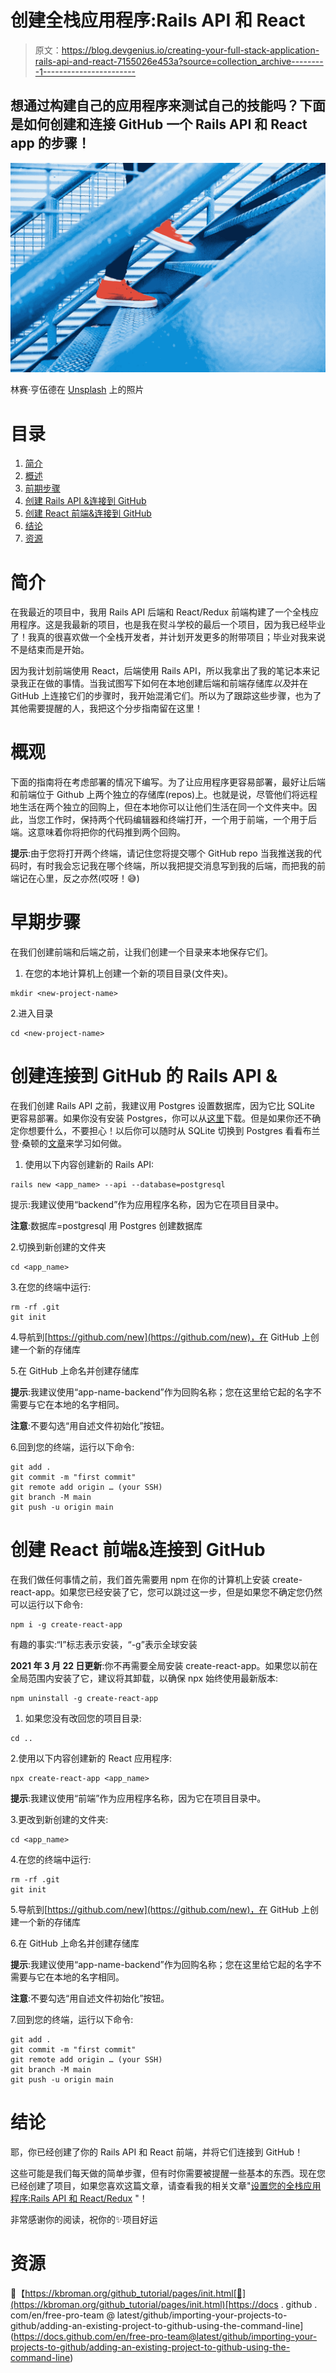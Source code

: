 # 创建全栈应用程序:Rails API 和 React

> 原文：<https://blog.devgenius.io/creating-your-full-stack-application-rails-api-and-react-7155026e453a?source=collection_archive---------1----------------------->

## 想通过构建自己的应用程序来测试自己的技能吗？下面是如何创建和连接 GitHub 一个 Rails API 和 React app 的步骤！

![](img/df9b5325d8e3e2fcf2a3aed131ebde7b.png)

林赛·亨伍德在 [Unsplash](https://unsplash.com?utm_source=medium&utm_medium=referral) 上的照片

# 目录

1.  [简介](#0b54)
2.  [概述](#950b)
3.  [前期步骤](#06e0)
4.  [创建 Rails API &连接到 GitHub](#2eab)
5.  [创建 React 前端&连接到 GitHub](#a149)
6.  [结论](#7029)
7.  [资源](#cb44)

# **简介**

在我最近的项目中，我用 Rails API 后端和 React/Redux 前端构建了一个全栈应用程序。这是我最新的项目，也是我在熨斗学校的最后一个项目，因为我已经毕业了！我真的很喜欢做一个全栈开发者，并计划开发更多的附带项目；毕业对我来说不是结束而是开始。

因为我计划前端使用 React，后端使用 Rails API，所以我拿出了我的笔记本来记录我正在做的事情。当我试图写下如何在本地创建后端和前端存储库*以及*并在 GitHub 上连接它们的步骤时，我开始混淆它们。所以为了跟踪这些步骤，也为了其他需要提醒的人，我把这个分步指南留在这里！

# 概观

下面的指南将在考虑部署的情况下编写。为了让应用程序更容易部署，最好让后端和前端位于 Github 上两个独立的存储库(repos)上。也就是说，尽管他们将远程地生活在两个独立的回购上，但在本地你可以让他们生活在同一个文件夹中。因此，当您工作时，保持两个代码编辑器和终端打开，一个用于前端，一个用于后端。这意味着你将把你的代码推到两个回购。

**提示**:由于您将打开两个终端，请记住您将提交哪个 GitHub repo 当我推送我的代码时，有时我会忘记我在哪个终端，所以我把提交消息写到我的后端，而把我的前端记在心里，反之亦然(哎呀！😅)

# 早期步骤

在我们创建前端和后端之前，让我们创建一个目录来本地保存它们。

1.  在您的本地计算机上创建一个新的项目目录(文件夹)。

```
mkdir <new-project-name>
```

2.进入目录

```
cd <new-project-name>
```

# **创建连接到 GitHub** 的 Rails API &

在我们创建 Rails API 之前，我建议用 Postgres 设置数据库，因为它比 SQLite 更容易部署。如果你没有安装 Postgres，你可以从[这里](https://postgresapp.com/)下载。但是如果你还不确定你想要什么，不要担心！以后你可以随时从 SQLite 切换到 Postgres 看看布兰登·桑顿的[文章](https://medium.com/@thorntonbrenden/ruby-on-rails-switch-from-sqlite3-to-postgres-590009645c25)来学习如何做。

1.  使用以下内容创建新的 Rails API:

```
rails new <app_name> --api --database=postgresql 
```

提示:我建议使用“backend”作为应用程序名称，因为它在项目目录中。

**注意**:数据库=postgresql 用 Postgres 创建数据库

2.切换到新创建的文件夹

```
cd <app_name>
```

3.在您的终端中运行:

```
rm -rf .git
git init
```

4.导航到[https://github.com/new](https://github.com/new)，在 GitHub 上创建一个新的存储库

5.在 GitHub 上命名并创建存储库

**提示**:我建议使用“app-name-backend”作为回购名称；您在这里给它起的名字不需要与它在本地的名字相同。

**注意**:不要勾选“用自述文件初始化”按钮。

6.回到您的终端，运行以下命令:

```
git add .
git commit -m "first commit"
git remote add origin … (your SSH)
git branch -M main
git push -u origin main
```

# **创建 React 前端&连接到 GitHub**

在我们做任何事情之前，我们首先需要用 npm 在你的计算机上安装 create-react-app。如果您已经安装了它，您可以跳过这一步，但是如果您不确定您仍然可以运行以下命令:

```
npm i -g create-react-app
```

有趣的事实:“I”标志表示安装，“-g”表示全球安装

**2021 年 3 月 22 日更新**:你不再需要全局安装 create-react-app。如果您以前在全局范围内安装了它，建议将其卸载，以确保 npx 始终使用最新版本:

```
npm uninstall -g create-react-app
```

1.  如果您没有改回您的项目目录:

```
cd ..
```

2.使用以下内容创建新的 React 应用程序:

```
npx create-react-app <app_name>
```

**提示**:我建议使用“前端”作为应用程序名称，因为它在项目目录中。

3.更改到新创建的文件夹:

```
cd <app_name>
```

4.在您的终端中运行:

```
rm -rf .git
git init
```

5.导航到[https://github.com/new](https://github.com/new)，在 GitHub 上创建一个新的存储库

6.在 GitHub 上命名并创建存储库

**提示**:我建议使用“app-name-backend”作为回购名称；您在这里给它起的名字不需要与它在本地的名字相同。

**注意**:不要勾选“用自述文件初始化”按钮。

7.回到您的终端，运行以下命令:

```
git add .
git commit -m "first commit"
git remote add origin … (your SSH)
git branch -M main
git push -u origin main
```

# 结论

耶，你已经创建了你的 Rails API 和 React 前端，并将它们连接到 GitHub！

这些可能是我们每天做的简单步骤，但有时你需要被提醒一些基本的东西。现在您已经创建了项目，如果您喜欢这篇文章，请查看我的相关文章"[设置您的全栈应用程序:Rails API 和 React/Redux](https://medium.com/dev-genius/setting-up-your-full-stack-application-rails-api-and-react-redux-428ff7a7a7c0) "！

非常感谢你的阅读，祝你的✨项目好运

# **资源**

📖【https://kbroman.org/github_tutorial/pages/init.html[📖](https://kbroman.org/github_tutorial/pages/init.html)[https://docs . github . com/en/free-pro-team @ latest/github/importing-your-projects-to-github/adding-an-existing-project-to-github-using-the-command-line](https://docs.github.com/en/free-pro-team@latest/github/importing-your-projects-to-github/adding-an-existing-project-to-github-using-the-command-line)